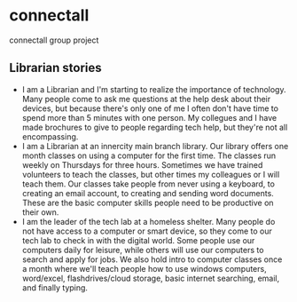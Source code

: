 # connectall
connectall group project

## Librarian stories
* I am a Librarian and I'm starting to realize the importance of technology. Many people come to ask me questions at the help desk about their devices, but because there's only one of me I often don't have time to spend more than 5 minutes with one person. My collegues and I have made brochures to give to people regarding tech help, but they're not all encompassing.
* I am a Librarian at an innercity main branch library. Our library offers one month classes on using a computer for the first time. The classes run weekly on Thursdays for three hours. Sometimes we have trained volunteers to teach the classes, but other times my colleagues or I will teach them. Our classes take people from never using a keyboard, to creating an email account, to creating and sending word documents. These are the basic computer skills people need to be productive on their own.
* I am the leader of the tech lab at a homeless shelter. Many people do not have access to a computer or smart device, so they come to our tech lab to check in with the digital world. Some people use our computers daily for leisure, while others will use our computers to search and apply for jobs. We also hold intro to computer classes once a month where we'll teach people how to use windows computers, word/excel, flashdrives/cloud storage, basic internet searching, email, and finally typing.